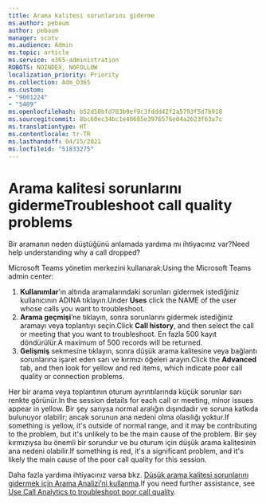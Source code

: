 ```yaml
---
title: Arama kalitesi sorunlarını giderme
ms.author: pebaum
author: pebaum
manager: scotv
ms.audience: Admin
ms.topic: article
ms.service: o365-administration
ROBOTS: NOINDEX, NOFOLLOW
localization_priority: Priority
ms.collection: Adm_O365
ms.custom:
- "9001224"
- "5489"
ms.openlocfilehash: b52d50bfd703b9ef9c3fddd42f2a5793f5d7b918
ms.sourcegitcommit: 8bc60ec34bc1e40685e3976576e04a2623f63a7c
ms.translationtype: HT
ms.contentlocale: tr-TR
ms.lasthandoff: 04/15/2021
ms.locfileid: "51833275"
---
```

# <a name="troubleshoot-call-quality-problems"></a><span data-ttu-id="efee8-102">Arama kalitesi sorunlarını giderme</span><span class="sxs-lookup"><span data-stu-id="efee8-102">Troubleshoot call quality problems</span></span>

<span data-ttu-id="efee8-103">Bir aramanın neden düştüğünü anlamada yardıma mı ihtiyacınız var?</span><span class="sxs-lookup"><span data-stu-id="efee8-103">Need help understanding why a call dropped?</span></span>

<span data-ttu-id="efee8-104">Microsoft Teams yönetim merkezini kullanarak:</span><span class="sxs-lookup"><span data-stu-id="efee8-104">Using the Microsoft Teams admin center:</span></span>

1. <span data-ttu-id="efee8-105">**Kullanımlar**’ın altında aramalarındaki sorunları gidermek istediğiniz kullanıcının ADINA tıklayın.</span><span class="sxs-lookup"><span data-stu-id="efee8-105">Under **Uses** click the NAME of the user whose calls you want to troubleshoot.</span></span>
2. <span data-ttu-id="efee8-106">**Arama geçmişi**’ne tıklayın, sonra sorunlarını gidermek istediğiniz aramayı veya toplantıyı seçin.</span><span class="sxs-lookup"><span data-stu-id="efee8-106">Click **Call history**, and then select the call or meeting that you want to troubleshoot.</span></span> <span data-ttu-id="efee8-107">En fazla 500 kayıt döndürülür.</span><span class="sxs-lookup"><span data-stu-id="efee8-107">A maximum of 500 records will be returned.</span></span>
3. <span data-ttu-id="efee8-108">**Gelişmiş** sekmesine tıklayın, sonra düşük arama kalitesine veya bağlantı sorunlarına işaret eden sarı ve kırmızı öğeleri arayın.</span><span class="sxs-lookup"><span data-stu-id="efee8-108">Click the **Advanced** tab, and then look for yellow and red items, which indicate poor call quality or connection problems.</span></span>

<span data-ttu-id="efee8-109">Her bir arama veya toplantının oturum ayrıntılarında küçük sorunlar sarı renkte görünür.</span><span class="sxs-lookup"><span data-stu-id="efee8-109">In the session details for each call or meeting, minor issues appear in yellow.</span></span> <span data-ttu-id="efee8-110">Bir şey sarıysa normal aralığın dışındadır ve soruna katkıda bulunuyor olabilir; ancak sorunun ana nedeni olma olasılığı yoktur.</span><span class="sxs-lookup"><span data-stu-id="efee8-110">If something is yellow, it's outside of normal range, and it may be contributing to the problem, but it's unlikely to be the main cause of the problem.</span></span> <span data-ttu-id="efee8-111">Bir şey kırmızıysa bu önemli bir sorundur ve bu oturum için düşük arama kalitesinin ana nedeni olabilir.</span><span class="sxs-lookup"><span data-stu-id="efee8-111">If something is red, it's a significant problem, and it's likely the main cause of the poor call quality for this session.</span></span>

<span data-ttu-id="efee8-112">Daha fazla yardıma ihtiyacınız varsa bkz. [Düşük arama kalitesi sorunlarını gidermek için Arama Analizi’ni kullanma](https://docs.microsoft.com/microsoftteams/use-call-analytics-to-troubleshoot-poor-call-quality#troubleshoot-call-quality-problems-using-call-analytics).</span><span class="sxs-lookup"><span data-stu-id="efee8-112">If you need further assistance, see [Use Call Analytics to troubleshoot poor call quality](https://docs.microsoft.com/microsoftteams/use-call-analytics-to-troubleshoot-poor-call-quality#troubleshoot-call-quality-problems-using-call-analytics).</span></span>
